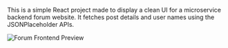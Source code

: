 This is a simple React project made to display a clean UI for a microservice backend forum website. It fetches post details and user names using the JSONPlaceholder APIs. 

![Forum Frontend Preview](../examples/preview.png)

